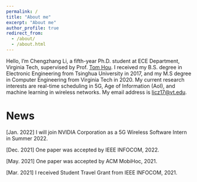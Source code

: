 ```yaml
---
permalink: /
title: "About me"
excerpt: "About me"
author_profile: true
redirect_from: 
  - /about/
  - /about.html
---
```


Hello, I’m Chengzhang Li, a fifth-year Ph.D. student at ECE Department, Virginia Tech, supervised by Prof. [Tom Hou](https://www.cnsr.ictas.vt.edu/THou.html). I received my B.S. degree in Electronic Engineering from Tsinghua University in 2017, and my M.S degree in Computer Engineering from Virginia Tech in 2020. My current research interests are real-time scheduling in 5G, Age of Information (AoI), and machine learning in wireless networks. My email address is licz17@vt.edu.

News
======
\[Jan. 2022\] I will join NVIDIA Corporation as a 5G Wireless Software Intern in Summer 2022.

\[Dec. 2021\] One paper was accepted by IEEE INFOCOM, 2022.

\[May. 2021\] One paper was accepted by ACM MobiHoc, 2021.

\[Mar. 2021\] I received Student Travel Grant from IEEE INFOCOM, 2021.


